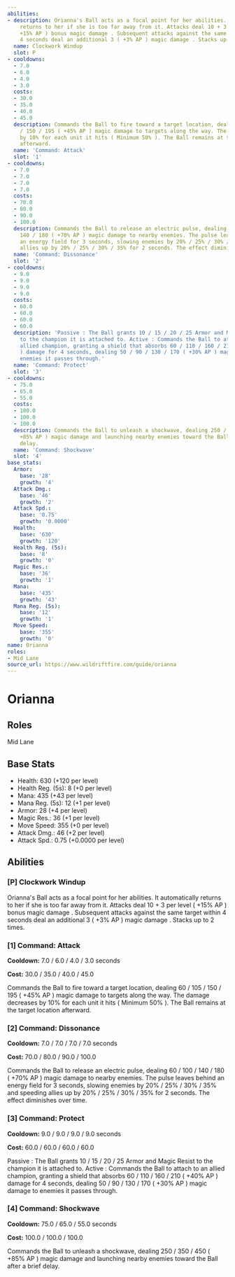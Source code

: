 ```yaml
---
abilities:
- description: Orianna's Ball acts as a focal point for her abilities. It automatically
    returns to her if she is too far away from it. Attacks deal 10 + 3 per level (
    +15% AP ) bonus magic damage . Subsequent attacks against the same target within
    4 seconds deal an additional 3 ( +3% AP ) magic damage . Stacks up to 2 times.
  name: Clockwork Windup
  slot: P
- cooldowns:
  - 7.0
  - 6.0
  - 4.0
  - 3.0
  costs:
  - 30.0
  - 35.0
  - 40.0
  - 45.0
  description: Commands the Ball to fire toward a target location, dealing 60 / 105
    / 150 / 195 ( +45% AP ) magic damage to targets along the way. The damage decreases
    by 10% for each unit it hits ( Minimum 50% ). The Ball remains at the target location
    afterward.
  name: 'Command: Attack'
  slot: '1'
- cooldowns:
  - 7.0
  - 7.0
  - 7.0
  - 7.0
  costs:
  - 70.0
  - 80.0
  - 90.0
  - 100.0
  description: Commands the Ball to release an electric pulse, dealing 60 / 100 /
    140 / 180 ( +70% AP ) magic damage to nearby enemies. The pulse leaves behind
    an energy field for 3 seconds, slowing enemies by 20% / 25% / 30% / 35% and speeding
    allies up by 20% / 25% / 30% / 35% for 2 seconds. The effect diminishes over time.
  name: 'Command: Dissonance'
  slot: '2'
- cooldowns:
  - 9.0
  - 9.0
  - 9.0
  - 9.0
  costs:
  - 60.0
  - 60.0
  - 60.0
  - 60.0
  description: 'Passive : The Ball grants 10 / 15 / 20 / 25 Armor and Magic Resist
    to the champion it is attached to. Active : Commands the Ball to attach to an
    allied champion, granting a shield that absorbs 60 / 110 / 160 / 210 ( +40% AP
    ) damage for 4 seconds, dealing 50 / 90 / 130 / 170 ( +30% AP ) magic damage to
    enemies it passes through.'
  name: 'Command: Protect'
  slot: '3'
- cooldowns:
  - 75.0
  - 65.0
  - 55.0
  costs:
  - 100.0
  - 100.0
  - 100.0
  description: Commands the Ball to unleash a shockwave, dealing 250 / 350 / 450 (
    +85% AP ) magic damage and launching nearby enemies toward the Ball after a brief
    delay.
  name: 'Command: Shockwave'
  slot: '4'
base_stats:
  Armor:
    base: '28'
    growth: '4'
  Attack Dmg.:
    base: '46'
    growth: '2'
  Attack Spd.:
    base: '0.75'
    growth: '0.0000'
  Health:
    base: '630'
    growth: '120'
  Health Reg. (5s):
    base: '8'
    growth: '0'
  Magic Res.:
    base: '36'
    growth: '1'
  Mana:
    base: '435'
    growth: '43'
  Mana Reg. (5s):
    base: '12'
    growth: '1'
  Move Speed:
    base: '355'
    growth: '0'
name: Orianna
roles:
- Mid Lane
source_url: https://www.wildriftfire.com/guide/orianna
---
```


# Orianna

## Roles

Mid Lane

## Base Stats

- Health: 630 (+120 per level)
- Health Reg. (5s): 8 (+0 per level)
- Mana: 435 (+43 per level)
- Mana Reg. (5s): 12 (+1 per level)
- Armor: 28 (+4 per level)
- Magic Res.: 36 (+1 per level)
- Move Speed: 355 (+0 per level)
- Attack Dmg.: 46 (+2 per level)
- Attack Spd.: 0.75 (+0.0000 per level)

## Abilities

### [P] Clockwork Windup

Orianna's Ball acts as a focal point for her abilities. It automatically returns to her if she is too far away from it. Attacks deal 10 + 3 per level ( +15% AP ) bonus magic damage . Subsequent attacks against the same target within 4 seconds deal an additional 3 ( +3% AP ) magic damage . Stacks up to 2 times.

### [1] Command: Attack

**Cooldown:** 7.0 / 6.0 / 4.0 / 3.0 seconds

**Cost:** 30.0 / 35.0 / 40.0 / 45.0

Commands the Ball to fire toward a target location, dealing 60 / 105 / 150 / 195 ( +45% AP ) magic damage to targets along the way. The damage decreases by 10% for each unit it hits ( Minimum 50% ). The Ball remains at the target location afterward.

### [2] Command: Dissonance

**Cooldown:** 7.0 / 7.0 / 7.0 / 7.0 seconds

**Cost:** 70.0 / 80.0 / 90.0 / 100.0

Commands the Ball to release an electric pulse, dealing 60 / 100 / 140 / 180 ( +70% AP ) magic damage to nearby enemies. The pulse leaves behind an energy field for 3 seconds, slowing enemies by 20% / 25% / 30% / 35% and speeding allies up by 20% / 25% / 30% / 35% for 2 seconds. The effect diminishes over time.

### [3] Command: Protect

**Cooldown:** 9.0 / 9.0 / 9.0 / 9.0 seconds

**Cost:** 60.0 / 60.0 / 60.0 / 60.0

Passive : The Ball grants 10 / 15 / 20 / 25 Armor and Magic Resist to the champion it is attached to. Active : Commands the Ball to attach to an allied champion, granting a shield that absorbs 60 / 110 / 160 / 210 ( +40% AP ) damage for 4 seconds, dealing 50 / 90 / 130 / 170 ( +30% AP ) magic damage to enemies it passes through.

### [4] Command: Shockwave

**Cooldown:** 75.0 / 65.0 / 55.0 seconds

**Cost:** 100.0 / 100.0 / 100.0

Commands the Ball to unleash a shockwave, dealing 250 / 350 / 450 ( +85% AP ) magic damage and launching nearby enemies toward the Ball after a brief delay.

